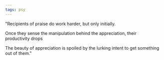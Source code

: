 ```yaml
---
tags: psy
---
```


"Recipients of praise do work harder, but only initially. 

Once they sense the manipulation behind the appreciation, their productivity drops  

The beauty of appreciation is spoiled by the lurking intent to get something out of them."